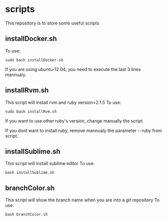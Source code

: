 # scripts
This repository is to store some useful scripts

## installDocker.sh
To use: 
```
sudo bash installDocker.sh
```
If you are using ubuntu-12.04, you need to execute the last 3 lines mannualy.

## installRvm.sh
This script will install rvm and ruby version=2.1.5 
To use: 
```
sudo bash installRvm.sh
```
If you want to use other ruby's version, change manually the script.

If you dont want to install ruby, remove mannualy the parameter --ruby from script.

## installSublime.sh
This script will install sublime editor
To use:
```
bash installSublime.sh
```

## branchColor.sh
This script will show the branch name when you are into a git repository
To use:
```
bash branchColor.sh
```

